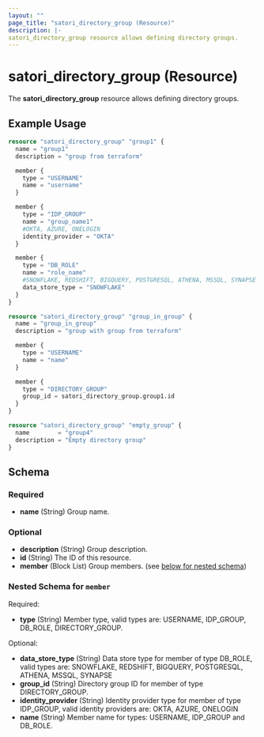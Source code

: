 ```yaml
---
layout: ""
page_title: "satori_directory_group (Resource)"
description: |-
satori_directory_group resource allows defining directory groups.
---
```


# satori_directory_group (Resource)

The **satori_directory_group** resource allows defining directory groups.

## Example Usage

```terraform
resource "satori_directory_group" "group1" {
  name = "group1"
  description = "group from terraform"

  member {
    type = "USERNAME"
    name = "username"
  }

  member {
    type = "IDP_GROUP"
    name = "group_name1"
    #OKTA, AZURE, ONELOGIN
    identity_provider = "OKTA"
  }

  member {
    type = "DB_ROLE"
    name = "role_name"
    #SNOWFLAKE, REDSHIFT, BIGQUERY, POSTGRESQL, ATHENA, MSSQL, SYNAPSE
    data_store_type = "SNOWFLAKE"
  }
}

resource "satori_directory_group" "group_in_group" {
  name = "group_in_group"
  description = "group with group from terraform"

  member {
    type = "USERNAME"
    name = "name"
  }

  member {
    type = "DIRECTORY_GROUP"
    group_id = satori_directory_group.group1.id
  }
}

resource "satori_directory_group" "empty_group" {
  name        = "group4"
  description = "Empty directory group"
}
```

<!-- schema generated by tfplugindocs -->
## Schema

### Required

- **name** (String) Group name.

### Optional

- **description** (String) Group description.
- **id** (String) The ID of this resource.
- **member** (Block List) Group members. (see [below for nested schema](#nestedblock--member))

<a id="nestedblock--member"></a>
### Nested Schema for `member`

Required:

- **type** (String) Member type, valid types are: USERNAME, IDP_GROUP, DB_ROLE, DIRECTORY_GROUP.

Optional:

- **data_store_type** (String) Data store type for member of type DB_ROLE, valid types are: SNOWFLAKE, REDSHIFT, BIGQUERY, POSTGRESQL, ATHENA, MSSQL, SYNAPSE
- **group_id** (String) Directory group ID for member of type DIRECTORY_GROUP.
- **identity_provider** (String) Identity provider type for member of type IDP_GROUP, valid identity providers are: OKTA, AZURE, ONELOGIN
- **name** (String) Member name for types: USERNAME, IDP_GROUP and DB_ROLE.